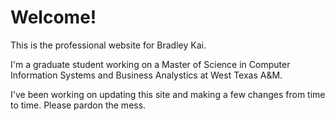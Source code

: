 <h1>Welcome!</h1>
<p>This is the professional website for Bradley Kai.</p>

<p>I'm a graduate student working on a Master of Science in Computer Information Systems and Business Analystics at West Texas A&M.</p>

<p>I've been working on updating this site and making a few changes from time to time. Please pardon the mess.</p>
